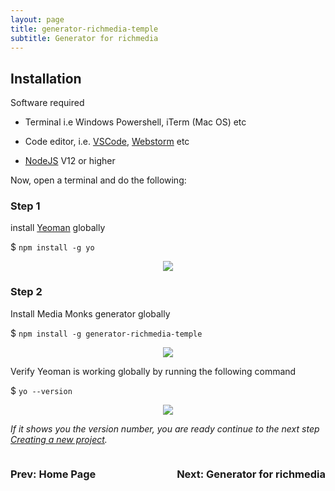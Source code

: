 ```yaml
---
layout: page
title: generator-richmedia-temple
subtitle: Generator for richmedia
---
```

## Installation

Software required

-   Terminal i.e Windows Powershell, iTerm (Mac OS) etc

-   Code editor, i.e. <a href="https://code.visualstudio.com/" target="_blank">VSCode</a>,
    <a href="https://www.jetbrains.com/webstorm/" target="_blank">Webstorm</a> etc

-   <a href="https://nodejs.org/en/" target="_blank">NodeJS</a> V12 or higher

Now, open a terminal and do the following:

### Step 1

install <a href="https://yeoman.io/" target="_blank">Yeoman</a> globally

$ `npm install -g yo`

<div style="display: flex; justify-content: center">
<img src="https://res.cloudinary.com/frankie-dev/image/upload/v1608809628/MM_Temple_Server_docs/Screenshot_yoeman_install.png" />
</div>

### Step 2

Install Media Monks generator globally

$ `npm install -g generator-richmedia-temple`

<div style="display: flex; justify-content: center">
<img src="https://res.cloudinary.com/frankie-dev/image/upload/v1608809983/MM_Temple_Server_docs/Screenshot_install_generator.png" />
</div>

Verify Yeoman is working globally by running the following command

$ `yo --version`

<div style="display: flex; justify-content: center">
<img src="https://res.cloudinary.com/frankie-dev/image/upload/v1608810170/MM_Temple_Server_docs/Screenshot_yo_--vesion.png" />
</div>

_If it shows you the version number, you are ready continue to the next step [Creating a new project](getting-started.md)._

<div class="page__navigation" style="display: flex; justify-content: space-between;">
    <div class="pageNav__wrapper prev" style="display: flex; flex-direction: column; align-items: flex-start">
        <a href="https://mediamonks.github.io/display-advertising-docs/" class="pageNav__item">
          <i class="fas fa-arrow-left" style="font-size: 2.5rem;"></i>
        </a>
        <div class="pageNav__title" style="width: 100%;">
          <h3>Prev: Home Page</h3>
        </div>
    </div>
    <div class="pageNav__wrapper next">
        <a href="https://mediamonks.github.io/display-advertising-docs/generator/" class="pageNav__item">
          <i class="fas fa-arrow-right" style="font-size: 2.5rem;"></i>
        </a>
        <div class="pageNav__title" style="width: 100%;">
          <h3>Next: Generator for richmedia</h3>
        </div>
    </div>
</div>
